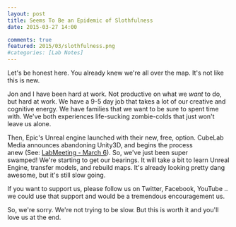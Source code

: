 ```yaml
---
layout: post
title: Seems To Be an Epidemic of Slothfulness
date: 2015-03-27 14:00

comments: true
featured: 2015/03/slothfulness.png
#categories: [Lab Notes]
---
```

Let's be honest here. You already knew we're all over the map. It's not like this is new.

Jon and I have been hard at work. Not productive on what we <em>want</em> to do, but hard at work. We have a 9-5 day job that takes a lot of our creative and cognitive energy. We have families that we want to be sure to spent time with. We've both experiences life-sucking zombie-colds that just won't leave us alone.

Then, Epic's Unreal engine launched with their new, free, option. CubeLab Media announces abandoning Unity3D, and begins the process anew (See: <a href="https://youtu.be/4R5JtHYCysk" target="_blank" data-cke-saved-href="https://youtu.be/4R5JtHYCysk">LabMeeting - March 6</a>). So, we've just been super swamped! We're starting to get our bearings. It will take a bit to learn Unreal Engine, transfer models, and rebuild maps. It's already looking pretty dang awesome, but it's still slow going.

If you want to support us, please follow us on Twitter, Facebook, YouTube .. we could use that support and would be a tremendous encouragement us.

So, we're sorry. We're not trying to be slow. But this is worth it and you'll love us at the end.
